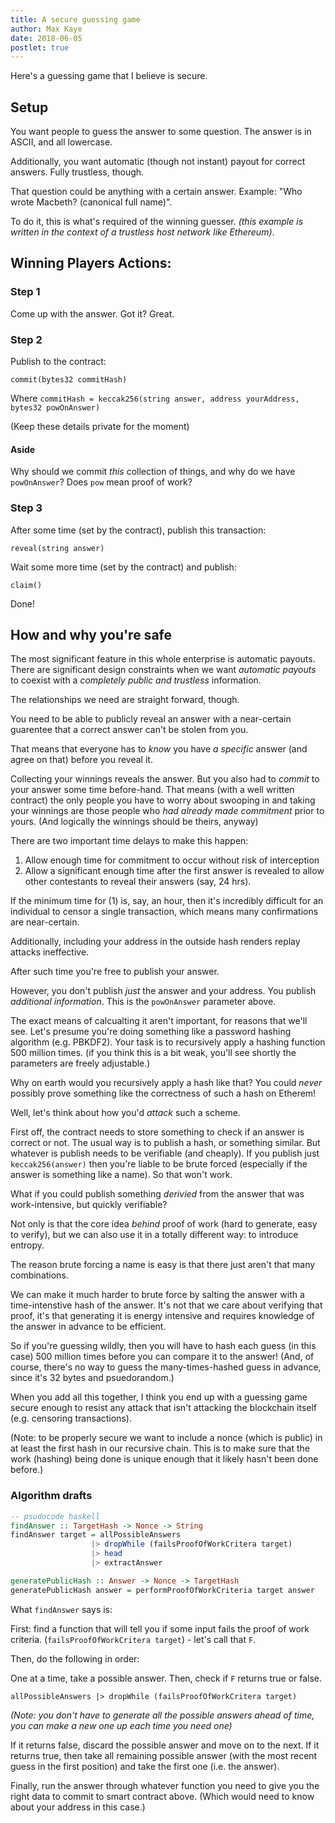 ```yaml
---
title: A secure guessing game
author: Max Kaye
date: 2018-06-05
postlet: true
---
```


Here's a guessing game that I believe is secure.

## Setup

You want people to guess the answer to some question. The answer is in ASCII, and all lowercase.

Additionally, you want automatic (though not instant) payout for correct answers. Fully trustless, though.

That question could be anything with a certain answer. Example: "Who wrote Macbeth? (canonical full name)".

To do it, this is what's required of the winning guesser. _(this example is written in the context of a trustless host network like Ethereum)_.

## Winning Players Actions:

### Step 1

Come up with the answer. Got it? Great.

### Step 2

Publish to the contract:

`commit(bytes32 commitHash)`

Where `commitHash = keccak256(string answer, address yourAddress, bytes32 powOnAnswer)`

(Keep these details private for the moment)

#### Aside

Why should we commit _this_ collection of things, and why do we have `powOnAnswer`?
Does `pow` mean proof of work?

### Step 3

After some time (set by the contract), publish this transaction:

`reveal(string answer)`

Wait some more time (set by the contract) and publish:

`claim()`

Done!

## How and why you're safe

The most significant feature in this whole enterprise is automatic payouts.
There are significant design constraints when we want _automatic payouts_ to coexist
with a _completely public and trustless_ information.

The relationships we need are straight forward, though.

You need to be able to publicly reveal an answer with a near-certain guarentee that
a correct answer can't be stolen from you.

That means that everyone has to _know_ you have _a specific_ answer (and agree on that) before
you reveal it.

Collecting your winnings reveals the answer. But you also had to _commit_ to your answer
some time before-hand. That means (with a well written contract) the only people you have
to worry about swooping in and taking your winnings are those people who _had already made
commitment_ prior to yours. (And logically the winnings should be theirs, anyway)

There are two important time delays to make this happen:

1. Allow enough time for commitment to occur without risk of interception
2. Allow a significant enough time after the first answer is revealed to allow other
contestants to reveal their answers (say, 24 hrs).

If the minimum time for (1) is, say, an hour, then it's incredibly difficult for an individual
to censor a single transaction, which means many confirmations are near-certain.

Additionally, including your address in the outside hash renders replay attacks ineffective.

After such time you're free to publish your answer.

However, you don't publish _just_ the answer and your address.
You publish _additional information_. This is the `powOnAnswer` parameter above.

The exact means of calcualting it aren't important, for reasons that we'll see.
Let's presume you're doing something like a password hashing algorithm (e.g. PBKDF2).
Your task is to recursively apply a hashing function 500 million times.
(if you think this is a bit weak, you'll see shortly the parameters are freely adjustable.)

Why on earth would you recursively apply a hash like that? You could _never_ possibly prove
something like the correctness of such a hash on Etherem!

Well, let's think about how you'd _attack_ such a scheme.

First off, the contract needs to store something to check if an answer is correct or not.
The usual way is to publish a hash, or something similar. But whatever is publish needs to be
verifiable (and cheaply). If you publish just `keccak256(answer)` then you're liable to be
brute forced (especially if the answer is something like a name). So that won't work.

What if you could publish something _derivied_ from the answer that was work-intensive,
but quickly verifiable?

Not only is that the core idea _behind_ proof of work (hard to generate, easy to verify), but
we can also use it in a totally different way: to introduce entropy.

The reason brute forcing a name is easy is that there just aren't that many combinations.

We can make it much harder to brute force by salting the answer with a time-intenstive
hash of the answer. It's not that we care about verifying that proof, it's that generating
it is energy intensive and requires knowledge of the answer in advance to be efficient.

So if you're guessing wildly, then you will have to hash each guess (in this case) 500
million times before you can compare it to the answer! (And, of course, there's no way to
guess the many-times-hashed guess in advance, since it's 32 bytes and psuedorandom.)

When you add all this together, I think you end up with a guessing game secure enough to
resist any attack that isn't attacking the blockchain itself (e.g. censoring transactions).

(Note: to be properly secure we want to include a nonce (which is public) in at least the
first hash in our recursive chain. This is to make sure that the work (hashing) being done
is unique enough that it likely hasn't been done before.)

### Algorithm drafts

``` purescript
-- psudocode haskell
findAnswer :: TargetHash -> Nonce -> String
findAnswer target = allPossibleAnswers
                  |> dropWhile (failsProofOfWorkCritera target)
                  |> head
                  |> extractAnswer

generatePublicHash :: Answer -> Nonce -> TargetHash
generatePublicHash answer = performProofOfWorkCriteria target answer
```

What `findAnswer` says is:

First: find a function that will tell you if some input fails the proof of work criteria.
(`failsProofOfWorkCritera target`) - let's call that `F`.

Then, do the following in order:

One at a time, take a possible answer. Then, check if `F` returns true or false.

    allPossibleAnswers |> dropWhile (failsProofOfWorkCritera target)

_(Note: you don't have to generate all the possible answers ahead of time, you can
make a new one up each time you need one)_

If it returns false, discard the possible answer and move on to the next.
If it returns true, then take all remaining possible answer (with the most recent guess
in the first position) and take the first one (i.e. the answer).

Finally, run the answer through whatever function you need to give you the right
data to commit to smart contract above. (Which would need to know about your
address in this case.)
